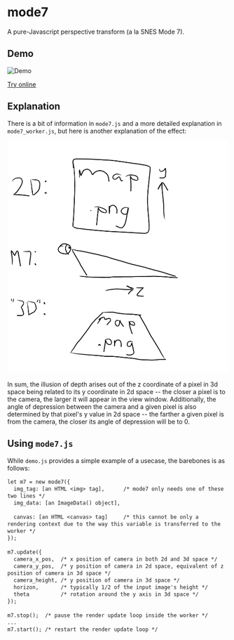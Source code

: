 # mode7

A pure-Javascript perspective transform (a la SNES Mode 7).

## Demo

![Demo](https://github.com/Cubified/mode7/raw/master/demo.gif)

[Try online](https://cubified.github.io/mode7)

## Explanation

There is a bit of information in `mode7.js` and a more detailed explanation in `mode7_worker.js`, but here is another explanation of the effect:

![Explanation](https://github.com/Cubified/mode7/raw/master/expl.png)

In sum, the illusion of depth arises out of the z coordinate of a pixel in 3d space being related to its y coordinate in 2d space -- the closer a pixel is to the camera, the larger it will appear in the view window. Additionally, the angle of depression between the camera and a given pixel is also determined by that pixel's y value in 2d space -- the farther a given pixel is from the camera, the closer its angle of depression will be to 0.

## Using `mode7.js`

While `demo.js` provides a simple example of a usecase, the barebones is as follows:

```
let m7 = new mode7({
  img_tag: [an HTML <img> tag],      /* mode7 only needs one of these two lines */
  img_data: [an ImageData() object],

  canvas: [an HTML <canvas> tag]     /* this cannot be only a rendering context due to the way this variable is transferred to the worker */
});

m7.update({
  camera_x_pos,  /* x position of camera in both 2d and 3d space */
  camera_y_pos,  /* y position of camera in 2d space, equivalent of z position of camera in 3d space */
  camera_height, /* y position of camera in 3d space */
  horizon,       /* typically 1/2 of the input image's height */
  theta          /* rotation around the y axis in 3d space */
});

m7.stop();  /* pause the render update loop inside the worker */
...
m7.start(); /* restart the render update loop */
```
